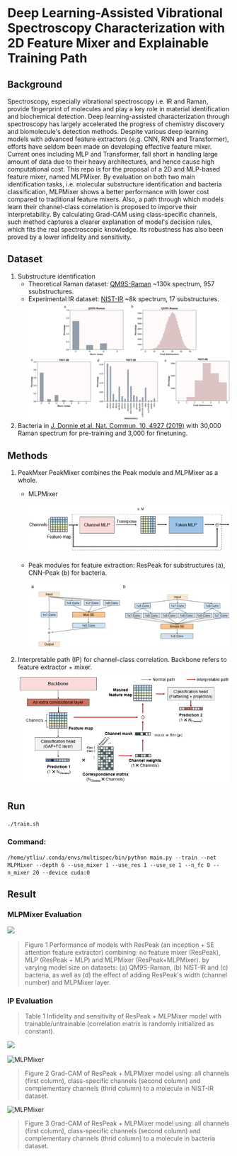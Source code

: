 # Deep Learning-Assisted Vibrational Spectroscopy Characterization with 2D Feature Mixer and Explainable Training Path
## Background
Spectroscopy, especially vibrational spectroscopy i.e. IR and Raman, provide fingerprint of molecules and play a key role in material identification and biochemical detection. Deep learning-assisted characterization through spectroscopy has largely accelerated the progress of chemistry discovery and biomolecule's detection methods. Despite various deep learning models with advanced feature extractors (e.g. CNN, RNN and Transformer), efforts have seldom been made on developing effective feature mixer. Current ones including MLP and Transformer, fall short in handling large amount of data due to their heavy architectures, and hence cause high computational cost. This repo is for the proposal of a 2D and MLP-based feature mixer, named MLPMixer. By evaluation on both two main identification tasks, i.e. molecular substructure identification and bacteria classification, MLPMixer shows a better performance with lower cost compared to traditional feature mixers. Also, a path through which models learn their channel-class correlation is proposed to imporve their interpretability. By calculating Grad-CAM using class-specific channels, such method captures a clearer explanation of model's decision rules, which fits the real spectroscopic knowledge. Its robustness has also been proved by a lower infidelity and sensitivity.

## Dataset
1. Substructure identification
    - Theoretical Raman dataset: [QM9S-Raman](https://figshare.com/articles/dataset/QM9S_dataset/24235333) ~130k spectrum, 957 ssubstructures.
    - Experimental IR dataset: [NIST-IR](https://webbook.nist.gov/chemistry/) ~8k spectrum, 17 substructures.
    ![](img/datasets.jpg "MLPMixer")
2. Bacteria in [J. Donnie et al. Nat. Commun. 10, 4927 (2019)](https://www.nature.com/articles/s41467-019-12898-9#additional-information) with 30,000 Raman spectrum for pre-training and 3,000 for finetuning.

## Methods
1. PeakMxer
PeakMixer combines the Peak module and MLPMixer as a whole.
    - MLPMixer
      
      ![](img/mlpmixer.jpg "MLPMixer")
    - Peak modules for feature extraction: ResPeak for substructures (a), CNN-Peak (b) for bacteria.
      
      ![](img/peak.jpg "MLPMixer")

2. Interpretable path (IP) for channel-class correlation. Backbone refers to feature extractor + mixer.
  ![](img/ip.png "Interpretable training path")
  
## Run
```./train.sh```    
### Command:
`/home/ytliu/.conda/envs/multispec/bin/python main.py --train --net MLPMixer --depth 6 --use_mixer 1 --use_res 1 --use_se 1 --n_fc 0 --n_mixer 20 --device cuda:0
`
## Result
### MLPMixer Evaluation
<img src="img/mixer.jpg" width="1000px">

   > Figure 1 Performance of models with ResPeak (an inception + SE attention feature extractor) combining: no feature mixer (ResPeak), MLP (ResPeak + MLP) and MLPMixer (ResPeak+MLPMixer). by varying model size on datasets: (a) QM9S-Raman, (b) NIST-IR and (c) bacteria, as well as (d) the effect of adding ResPeak's width (channel number) and MLPMixer layer.

### IP Evaluation
   > Table 1 Infidelity and sensitivity of ResPeak + MLPMixer model with trainable/untrainable (correlation matrix is randomly initialized as constant).
   
<img src="img/ip_eval.jpg" width="600px">
   
  ![](img/ip_subs.jpg "MLPMixer")
   > Figure 2 Grad-CAM of ResPeak + MLPMixer model using: all channels (first column), class-specific channels (second column) and complementary channels (thrid column) to a molecule in NIST-IR dataset.

  ![](img/ip_bac.jpg "MLPMixer")
   > Figure 3 Grad-CAM of ResPeak + MLPMixer model using: all channels (first column), class-specific channels (second column) and complementary channels (thrid column) to a molecule in bacteria dataset.
